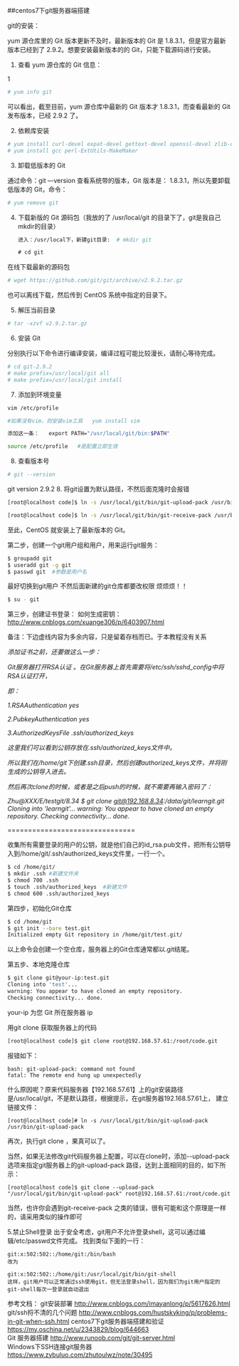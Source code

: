 ##centos7下git服务器端搭建

git的安装：

yum 源仓库里的 Git 版本更新不及时，最新版本的 Git 是 1.8.3.1，但是官方最新版本已经到了 2.9.2。想要安装最新版本的的 Git，只能下载源码进行安装。

1. 查看 yum 源仓库的 Git 信息：

1
```bash
# yum info git
```

可以看出，截至目前，yum 源仓库中最新的 Git 版本才 1.8.3.1，而查看最新的 Git 发布版本，已经 2.9.2 了。

2. 依赖库安装
```bash
# yum install curl-devel expat-devel gettext-devel openssl-devel zlib-devel
# yum install gcc perl-ExtUtils-MakeMaker
```
3. 卸载低版本的 Git

通过命令：git –-version 查看系统带的版本，Git 版本是： 1.8.3.1，所以先要卸载低版本的 Git，命令：

```bash
# yum remove git
```
4. 下载新版的 Git 源码包（我放的了  /usr/local/git 的目录下了，git是我自己mkdir的目录）
```bash
　　进入：/usr/local下，新建git目录:  # mkdir git 

　　# cd git 
```
在线下载最新的源码包
```bash
# wget https://github.com/git/git/archive/v2.9.2.tar.gz
```
也可以离线下载，然后传到 CentOS 系统中指定的目录下。

5. 解压当前目录
```bash
# tar -xzvf v2.9.2.tar.gz
```
6. 安装 Git

分别执行以下命令进行编译安装，编译过程可能比较漫长，请耐心等待完成。
```bash
# cd git-2.9.2
# make prefix=/usr/local/git all
# make prefix=/usr/local/git install
```
7. 添加到环境变量
```bash
vim /etc/profile
```  
```bash
#如果没有vim，则安装vim工具   yum install vim

添加这一条：   export PATH="/usr/local/git/bin:$PATH" 

source /etc/profile   #是配置立即生效
```
 

8. 查看版本号
```bash
# git --version
```
git version 2.9.2
8. 将git设置为默认路径，不然后面克隆时会报错
```bash
[root@localhost code]$ ln -s /usr/local/git/bin/git-upload-pack /usr/bin/git-upload-pack 

[root@localhost code]$ ln -s /usr/local/git/bin/git-receive-pack /usr/bin/git-receive-pack 
```
至此，CentOS 就安装上了最新版本的 Git。

第二步，创建一个git用户组和用户，用来运行git服务：
```bash
$ groupadd git
$ useradd git -g git
$ passwd git  #参数是用户名
```
最好切换到git用户 不然后面新建的git仓库都要改权限 烦烦烦！！
```bash
$ su - git 
```
 
第三步，创建证书登录：
如何生成密钥：http://www.cnblogs.com/xuange306/p/6403907.html

备注：下边虚线内容为多余内容，只是留着存档而已。于本教程没有关系

*添加证书之前，还要做这么一步：*

*Git服务器打开RSA认证 。在Git服务器上首先需要将/etc/ssh/sshd_config中将RSA认证打开，*

*即：*

*1.RSAAuthentication yes*

*2.PubkeyAuthentication yes*

*3.AuthorizedKeysFile .ssh/authorized_keys*

*这里我们可以看到公钥存放在.ssh/authorized_keys文件中。*

*所以我们在/home/git下创建.ssh目录，然后创建authorized_keys文件，并将刚生成的公钥导入进去。*

*然后再次clone的时候，或者是之后push的时候，就不需要再输入密码了：*

*Zhu@XXX/E/testgit/8.34 $ git clone git@192.168.8.34:/data/git/learngit.git Cloning into 'learngit'... warning: You appear to have cloned an empty repository. Checking connectivity... done.*

===============================

收集所有需要登录的用户的公钥，就是他们自己的id_rsa.pub文件，把所有公钥导入到/home/git/.ssh/authorized_keys文件里，一行一个。
```bash
$ cd /home/git/
$ mkdir .ssh #新建文件夹
$ chmod 700 .ssh 
$ touch .ssh/authorized_keys  #新建文件
$ chmod 600 .ssh/authorized_keys
```
第四步，初始化Git仓库
```bash
$ cd /home/git
$ git init --bare test.git
Initialized empty Git repository in /home/git/test.git/
```
以上命令会创建一个空仓库，服务器上的Git仓库通常都以.git结尾。



第五步、本地克隆仓库
```bash
$ git clone git@your-ip:test.git
Cloning into 'test'...
warning: You appear to have cloned an empty repository.
Checking connectivity... done.

```
your-ip 为您 Git 所在服务器 ip 

用git clone 获取服务器上的代码
```bash
[root@localhost code]$ git clone root@192.168.57.61:/root/code.git 
```
报错如下：
```
bash: git-upload-pack: command not found
fatal: The remote end hung up unexpectedly
```

什么原因呢？原来代码服务器【192.168.57.61】上的git安装路径是/usr/local/git，不是默认路径，根据提示，在git服务器192.168.57.61上， 建立链接文件：
```
[root@localhost code]# ln -s /usr/local/git/bin/git-upload-pack /usr/bin/git-upload-pack 
```
再次，执行git clone ，果真可以了。

当然，如果无法修改git代码服务器上配置，可以在clone时，添加--upload-pack选项来指定git服务器上的git-upload-pack 路径，达到上面相同的目的，如下所示：
```
[root@localhost code]$ git clone --upload-pack "/usr/local/git/bin/git-upload-pack" root@192.168.57.61:/root/code.git 
```
当然，也许你会遇到git-receive-pack 之类的错误，很有可能和这个原理是一样的，请采用类似的操作即可

5.禁止Shell登录
出于安全考虑，git用户不允许登录shell，这可以通过编辑/etc/passwd文件完成。 
找到类似下面的一行：
```
git:x:502:502::/home/git:/bin/bash
改为

git:x:502:502::/home/git:/usr/local/git/bin/git-shell
这样，git用户可以正常通过ssh使用git，但无法登录shell，因为我们为git用户指定的git-shell每次一登录就自动退出
```


参考文档：
git安装部署  http://www.cnblogs.com/imayanlong/p/5617626.html 
git/ssh捋不清的几个问题  http://www.cnblogs.com/hustskyking/p/problems-in-git-when-ssh.html 
centos7下git服务器端搭建和验证  https://my.oschina.net/u/2343829/blog/644663  
Git 服务器搭建  http://www.runoob.com/git/git-server.html   
Windows下SSH连接git服务器  https://www.zybuluo.com/zhutoulwz/note/30495                        